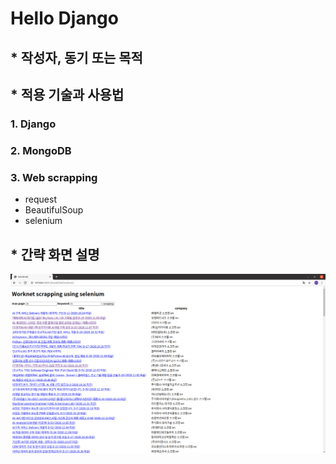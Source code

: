 # Hello Django


## * 작성자, 동기 또는 목적


## * 적용 기술과 사용법
### 1. Django
### 2. MongoDB
### 3. Web scrapping
* request
* BeautifulSoup
* selenium

## * 간략 화면 설명
<img src="./datas/images/worknet1.png" width="720">